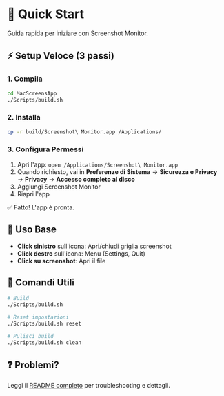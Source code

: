 # 🚀 Quick Start

Guida rapida per iniziare con Screenshot Monitor.

## ⚡ Setup Veloce (3 passi)

### 1. Compila
```bash
cd MacScreensApp
./Scripts/build.sh
```

### 2. Installa
```bash
cp -r build/Screenshot\ Monitor.app /Applications/
```

### 3. Configura Permessi
1. Apri l'app: `open /Applications/Screenshot\ Monitor.app`
2. Quando richiesto, vai in **Preferenze di Sistema** → **Sicurezza e Privacy** → **Privacy** → **Accesso completo al disco**
3. Aggiungi Screenshot Monitor
4. Riapri l'app

✅ Fatto! L'app è pronta.

## 🎯 Uso Base

- **Click sinistro** sull'icona: Apri/chiudi griglia screenshot
- **Click destro** sull'icona: Menu (Settings, Quit)
- **Click su screenshot**: Apri il file

## 🔧 Comandi Utili

```bash
# Build
./Scripts/build.sh

# Reset impostazioni
./Scripts/build.sh reset

# Pulisci build
./Scripts/build.sh clean
```

## ❓ Problemi?

Leggi il [README completo](README.md) per troubleshooting e dettagli.

